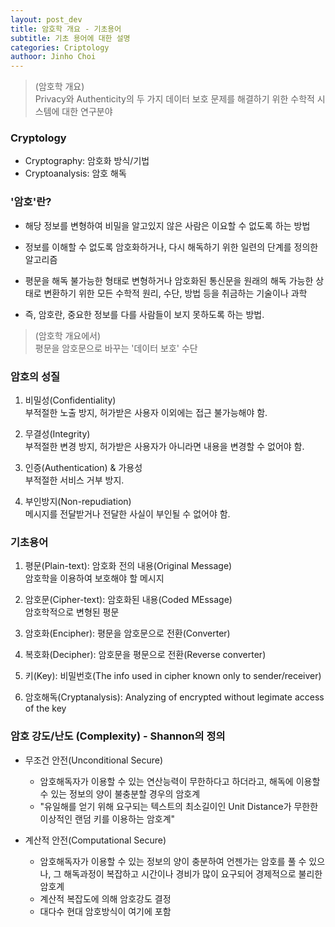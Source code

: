```yaml
---
layout: post_dev
title: 암호학 개요 - 기초용어
subtitle: 기초 용어에 대한 설명
categories: Criptology
authoor: Jinho Choi
---
```


> (암호학 개요)  
Privacy와 Authenticity의 두 가지 데이터 보호 문제를 해결하기 위한 수학적 시스템에 대한 연구분야  

### Cryptology
- Cryptography: 암호화 방식/기법
- Cryptoanalysis: 암호 해독


### '암호'란?
- 해당 정보를 변형하여 비밀을 알고있지 않은 사람은 이요할 수 없도록 하는 방법

- 정보를 이해할 수 없도록 암호화하거나, 다시 해독하기 위한 일련의 단계를 정의한 알고리즘

- 평문을 해독 불가능한 형태로 변형하거나 암호화된 통신문을 원래의 해독 가능한 상태로 변환하기 위한 모든 수학적 원리, 수단, 방법 등을 취금하는 기술이나 과학

- 즉, 암호란, 중요한 정보를 다를 사람들이 보지 못하도록 하는 방법.

> (암호학 개요에서)  
평문을 암호문으로 바꾸는 '데이터 보호' 수단


### 암호의 성질
1. 비밀성(Confidentiality)  
부적절한 노출 방지, 허가받은 사용자 이외에는 접근 불가능해야 함.

2. 무결성(Integrity)  
부적절한 변경 방지, 허가받은 사용자가 아니라면 내용을 변경할 수 없어야 함.

3. 인증(Authentication) & 가용성  
부적절한 서비스 거부 방지.

4. 부인방지(Non-repudiation)  
메시지를 전달받거나 전달한 사실이 부인될 수 없어야 함.

### 기초용어
1. 평문(Plain-text): 암호화 전의 내용(Original Message)  
암호학을 이용하여 보호해야 할 메시지

2. 암호문(Cipher-text): 암호화된 내용(Coded MEssage)  
암호학적으로 변형된 평문

3. 암호화(Encipher): 평문을 암호문으로 전환(Converter)

4. 복호화(Decipher): 암호문을 평문으로 전환(Reverse converter)

5. 키(Key): 비밀번호(The info used in cipher known only to sender/receiver)

6. 암호해독(Cryptanalysis): Analyzing of encrypted without legimate access of the key

### 암호 강도/난도 (Complexity) - Shannon의 정의
- 무조건 안전(Unconditional Secure)
    - 암호해독자가 이용할 수 있는 연산능력이 무한하다고 하더라고, 해독에 이용할 수 있는 정보의 양이 불충분할 경우의 암호계
    - "유일해를 얻기 위해 요구되는 텍스트의 최소길이인 Unit Distance가 무한한 이상적인 랜덤 키를 이용하는 암호계"

- 계산적 안전(Computational Secure)
    - 암호해독자가 이용할 수 있는 정보의 양이 충분하여 언젠가는 암호를 풀 수 있으나, 그 해독과정이 복잡하고 시간이나 경비가 많이 요구되어 경제적으로 불리한 암호계
    - 계산적 복잡도에 의해 암호강도 결정
    - 대다수 현대 암호방식이 여기에 포함